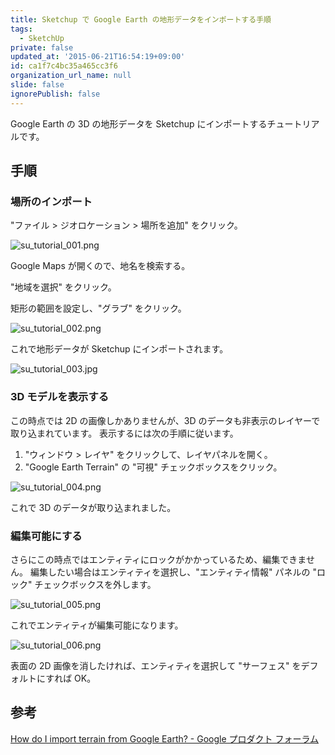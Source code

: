 ```yaml
---
title: Sketchup で Google Earth の地形データをインポートする手順
tags:
  - SketchUp
private: false
updated_at: '2015-06-21T16:54:19+09:00'
id: ca1f7c4bc35a465cc3f6
organization_url_name: null
slide: false
ignorePublish: false
---
```

Google Earth の 3D の地形データを Sketchup にインポートするチュートリアルです。


手順
----
### 場所のインポート
"ファイル > ジオロケーション > 場所を追加" をクリック。

![su_tutorial_001.png](https://qiita-image-store.s3.amazonaws.com/0/8267/468f5726-4787-3cdf-9283-14693fdd9cd9.png)

Google Maps が開くので、地名を検索する。

"地域を選択" をクリック。

矩形の範囲を設定し、"グラブ" をクリック。

![su_tutorial_002.png](https://qiita-image-store.s3.amazonaws.com/0/8267/0a893612-ac60-84cd-5e2d-1421e56bf2f8.png)


これで地形データが Sketchup にインポートされます。

![su_tutorial_003.jpg](https://qiita-image-store.s3.amazonaws.com/0/8267/0daf9b56-7e31-18a7-380c-6e8c1de04ef5.jpeg)


### 3D モデルを表示する
この時点では 2D の画像しかありませんが、3D のデータも非表示のレイヤーで取り込まれています。
表示するには次の手順に従います。

1. "ウィンドウ > レイヤ" をクリックして、レイヤパネルを開く。
1. "Google Earth Terrain" の "可視" チェックボックスをクリック。

![su_tutorial_004.png](https://qiita-image-store.s3.amazonaws.com/0/8267/47b48bb7-574d-21a6-7df1-2032021a1b38.png)


これで 3D のデータが取り込まれました。

### 編集可能にする
さらにこの時点ではエンティティにロックがかかっているため、編集できません。
編集したい場合はエンティティを選択し、"エンティティ情報" パネルの "ロック" チェックボックスを外します。

![su_tutorial_005.png](https://qiita-image-store.s3.amazonaws.com/0/8267/e5ef7cc6-51d8-afc9-c4f0-0bfa0150c0cf.png)

これでエンティティが編集可能になります。

![su_tutorial_006.png](https://qiita-image-store.s3.amazonaws.com/0/8267/c3a0ee0f-5262-41b0-674b-56e904b09bc8.png)


表面の 2D 画像を消したければ、エンティティを選択して "サーフェス" をデフォルトにすれば OK。


参考
----
[How do I import terrain from Google Earth? - Google プロダクト フォーラム](https://productforums.google.com/forum/#!topic/sketchup/Crl5SFcyRo0) 

